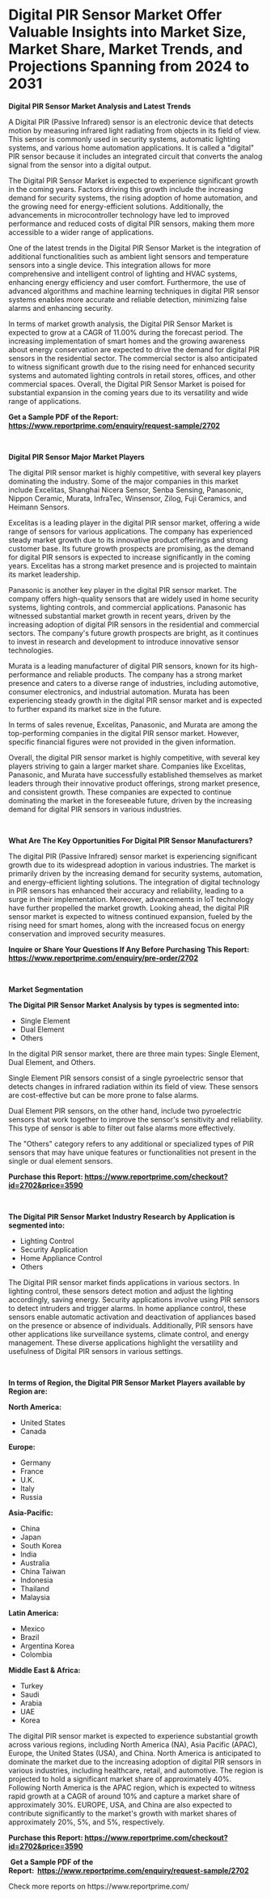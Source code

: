 <p><h1>Digital PIR Sensor Market Offer Valuable Insights into Market Size, Market Share, Market Trends, and Projections Spanning from 2024 to 2031</h1></p><p><strong>Digital PIR Sensor Market Analysis and Latest Trends</strong></p>
<p><p>A Digital PIR (Passive Infrared) sensor is an electronic device that detects motion by measuring infrared light radiating from objects in its field of view. This sensor is commonly used in security systems, automatic lighting systems, and various home automation applications. It is called a "digital" PIR sensor because it includes an integrated circuit that converts the analog signal from the sensor into a digital output.</p><p>The Digital PIR Sensor Market is expected to experience significant growth in the coming years. Factors driving this growth include the increasing demand for security systems, the rising adoption of home automation, and the growing need for energy-efficient solutions. Additionally, the advancements in microcontroller technology have led to improved performance and reduced costs of digital PIR sensors, making them more accessible to a wider range of applications.</p><p>One of the latest trends in the Digital PIR Sensor Market is the integration of additional functionalities such as ambient light sensors and temperature sensors into a single device. This integration allows for more comprehensive and intelligent control of lighting and HVAC systems, enhancing energy efficiency and user comfort. Furthermore, the use of advanced algorithms and machine learning techniques in digital PIR sensor systems enables more accurate and reliable detection, minimizing false alarms and enhancing security.</p><p>In terms of market growth analysis, the Digital PIR Sensor Market is expected to grow at a CAGR of 11.00% during the forecast period. The increasing implementation of smart homes and the growing awareness about energy conservation are expected to drive the demand for digital PIR sensors in the residential sector. The commercial sector is also anticipated to witness significant growth due to the rising need for enhanced security systems and automated lighting controls in retail stores, offices, and other commercial spaces. Overall, the Digital PIR Sensor Market is poised for substantial expansion in the coming years due to its versatility and wide range of applications.</p></p>
<p><strong>Get a Sample PDF of the Report:&nbsp; <a href="https://www.reportprime.com/enquiry/request-sample/2702">https://www.reportprime.com/enquiry/request-sample/2702</a></strong></p>
<p>&nbsp;</p>
<p><strong>Digital PIR Sensor Major Market Players</strong></p>
<p><p>The digital PIR sensor market is highly competitive, with several key players dominating the industry. Some of the major companies in this market include Excelitas, Shanghai Nicera Sensor, Senba Sensing, Panasonic, Nippon Ceramic, Murata, InfraTec, Winsensor, Zilog, Fuji Ceramics, and Heimann Sensors.</p><p>Excelitas is a leading player in the digital PIR sensor market, offering a wide range of sensors for various applications. The company has experienced steady market growth due to its innovative product offerings and strong customer base. Its future growth prospects are promising, as the demand for digital PIR sensors is expected to increase significantly in the coming years. Excelitas has a strong market presence and is projected to maintain its market leadership.</p><p>Panasonic is another key player in the digital PIR sensor market. The company offers high-quality sensors that are widely used in home security systems, lighting controls, and commercial applications. Panasonic has witnessed substantial market growth in recent years, driven by the increasing adoption of digital PIR sensors in the residential and commercial sectors. The company's future growth prospects are bright, as it continues to invest in research and development to introduce innovative sensor technologies.</p><p>Murata is a leading manufacturer of digital PIR sensors, known for its high-performance and reliable products. The company has a strong market presence and caters to a diverse range of industries, including automotive, consumer electronics, and industrial automation. Murata has been experiencing steady growth in the digital PIR sensor market and is expected to further expand its market size in the future.</p><p>In terms of sales revenue, Excelitas, Panasonic, and Murata are among the top-performing companies in the digital PIR sensor market. However, specific financial figures were not provided in the given information.</p><p>Overall, the digital PIR sensor market is highly competitive, with several key players striving to gain a larger market share. Companies like Excelitas, Panasonic, and Murata have successfully established themselves as market leaders through their innovative product offerings, strong market presence, and consistent growth. These companies are expected to continue dominating the market in the foreseeable future, driven by the increasing demand for digital PIR sensors in various industries.</p></p>
<p>&nbsp;</p>
<p><strong>What Are The Key Opportunities For Digital PIR Sensor Manufacturers?</strong></p>
<p><p>The digital PIR (Passive Infrared) sensor market is experiencing significant growth due to its widespread adoption in various industries. The market is primarily driven by the increasing demand for security systems, automation, and energy-efficient lighting solutions. The integration of digital technology in PIR sensors has enhanced their accuracy and reliability, leading to a surge in their implementation. Moreover, advancements in IoT technology have further propelled the market growth. Looking ahead, the digital PIR sensor market is expected to witness continued expansion, fueled by the rising need for smart homes, along with the increased focus on energy conservation and improved security measures.</p></p>
<p><strong>Inquire or Share Your Questions If Any Before Purchasing This Report: <a href="https://www.reportprime.com/enquiry/pre-order/2702">https://www.reportprime.com/enquiry/pre-order/2702</a></strong></p>
<p>&nbsp;</p>
<p><strong>Market Segmentation</strong></p>
<p><strong>The Digital PIR Sensor Market Analysis by types is segmented into:</strong></p>
<p><ul><li>Single Element</li><li>Dual Element</li><li>Others</li></ul></p>
<p><p>In the digital PIR sensor market, there are three main types: Single Element, Dual Element, and Others. </p><p>Single Element PIR sensors consist of a single pyroelectric sensor that detects changes in infrared radiation within its field of view. These sensors are cost-effective but can be more prone to false alarms.</p><p>Dual Element PIR sensors, on the other hand, include two pyroelectric sensors that work together to improve the sensor's sensitivity and reliability. This type of sensor is able to filter out false alarms more effectively.</p><p>The "Others" category refers to any additional or specialized types of PIR sensors that may have unique features or functionalities not present in the single or dual element sensors.</p></p>
<p><strong>Purchase this Report:&nbsp;<a href="https://www.reportprime.com/checkout?id=2702&price=3590">https://www.reportprime.com/checkout?id=2702&price=3590</a></strong></p>
<p>&nbsp;</p>
<p><strong>The Digital PIR Sensor Market Industry Research by Application is segmented into:</strong></p>
<p><ul><li>Lighting Control</li><li>Security Application</li><li>Home Appliance Control</li><li>Others</li></ul></p>
<p><p>The Digital PIR sensor market finds applications in various sectors. In lighting control, these sensors detect motion and adjust the lighting accordingly, saving energy. Security applications involve using PIR sensors to detect intruders and trigger alarms. In home appliance control, these sensors enable automatic activation and deactivation of appliances based on the presence or absence of individuals. Additionally, PIR sensors have other applications like surveillance systems, climate control, and energy management. These diverse applications highlight the versatility and usefulness of Digital PIR sensors in various settings.</p></p>
<p>&nbsp;</p>
<p><strong>In terms of Region, the Digital PIR Sensor Market Players available by Region are:</strong></p>
<p>
    <p> <strong> North America: </strong>
        <ul>
            <li>United States</li>
            <li>Canada</li>
        </ul>
        </p> 
    <p> <strong> Europe: </strong>
        <ul>
            <li>Germany</li>
            <li>France</li>
            <li>U.K.</li>
            <li>Italy</li>
            <li>Russia</li>
        </ul>
        </p> 
    <p> <strong> Asia-Pacific: </strong>
        <ul>
            <li>China</li>
            <li>Japan</li>
            <li>South Korea</li>
            <li>India</li>
            <li>Australia</li>
            <li>China Taiwan</li>
            <li>Indonesia</li>
            <li>Thailand</li>
            <li>Malaysia</li>
        </ul>
        </p> 
    <p> <strong> Latin America: </strong>
        <ul>
            <li>Mexico</li>
            <li>Brazil</li>
            <li>Argentina Korea</li>
            <li>Colombia</li>
        </ul>
        </p> 
    <p> <strong> Middle East & Africa: </strong>
        <ul>
            <li>Turkey</li>
            <li>Saudi</li>
            <li>Arabia</li>
            <li>UAE</li>
            <li>Korea</li>
        </ul>
    </p>
    </p>
<p><p>The digital PIR sensor market is expected to experience substantial growth across various regions, including North America (NA), Asia Pacific (APAC), Europe, the United States (USA), and China. North America is anticipated to dominate the market due to the increasing adoption of digital PIR sensors in various industries, including healthcare, retail, and automotive. The region is projected to hold a significant market share of approximately 40%. Following North America is the APAC region, which is expected to witness rapid growth at a CAGR of around 10% and capture a market share of approximately 30%. EUROPE, USA, and China are also expected to contribute significantly to the market's growth with market shares of approximately 20%, 5%, and 5%, respectively.</p></p>
<p><strong>Purchase this Report: <a href="https://www.reportprime.com/checkout?id=2702&price=3590">https://www.reportprime.com/checkout?id=2702&price=3590</a></strong></p>
<p>&nbsp;<strong>Get a Sample PDF of the Report:&nbsp;&nbsp;<a href="https://www.reportprime.com/enquiry/request-sample/2702">https://www.reportprime.com/enquiry/request-sample/2702</a></strong></p>
<p><strong></strong></p>
<p>Check more reports on https://www.reportprime.com/</p>